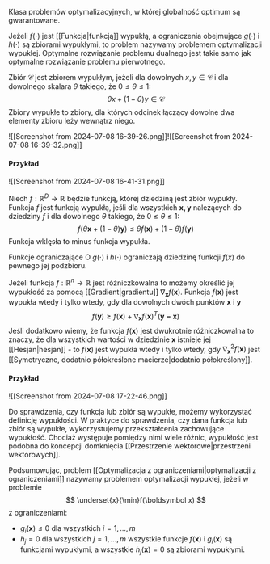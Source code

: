 Klasa problemów optymalizacyjnych, w której globalność optimum są gwarantowane.

Jeżeli $f(\cdot)$ jest [[Funkcja|funkcją]] wypukłą, a ograniczenia obejmujące $g(\cdot)$ i $h(\cdot)$ są zbiorami wypukłymi, to problem nazywamy problemem optymalizacji wypukłej. Optymalne rozwiązanie problemu dualnego jest takie samo jak optymalne rozwiązanie problemu pierwotnego. 

Zbiór $\mathcal C$ jest zbiorem wypukłym, jeżeli dla dowolnych $x, y\in\mathcal C$ i dla dowolnego skalara $\theta$ takiego, że $0\le\theta\le1$:
$$
\theta x+(1-\theta)y\in\mathcal C
$$
Zbiory wypukłe to zbiory, dla których odcinek łączący dowolne dwa elementy zbioru leży wewnątrz niego. 

![[Screenshot from 2024-07-08 16-39-26.png]]![[Screenshot from 2024-07-08 16-39-32.png]]
#### Przykład
![[Screenshot from 2024-07-08 16-41-31.png]]

Niech $f:\mathbb R^D\to\mathbb R$ będzie funkcją, której dziedziną jest zbiór wypukły. Funkcja $f$ jest funkcją wypukłą, jeśli dla wszystkich $\boldsymbol{x,y}$ należących do dziedziny $f$ i dla dowolnego $\theta$ takiego, że $0\le\theta\le1$:
$$
f(\theta\boldsymbol x+(1-\theta)\boldsymbol y) \le
\theta f(\boldsymbol x)+(1-\theta)f(\boldsymbol y)
$$
Funkcja wklęsła to minus funkcja wypukła.

Funkcje ograniczające O $g(\cdot)$ i $h(\cdot)$ ograniczają dziedzinę funkcji $f(x)$ do pewnego jej podzbioru. 

Jeżeli funkcja $f:\mathbb R^n\to\mathbb R$ jest różniczkowalna to możemy określić jej wypukłość za pomocą [[Gradient|gradientu]] $\nabla_\boldsymbol x f(\boldsymbol x)$. Funkcja $f(\boldsymbol x)$ jest wypukła wtedy i tylko wtedy, gdy dla dowolnych dwóch punktów $\boldsymbol x$ i $\boldsymbol y$ 
$$
f(\boldsymbol y) \ge
f(\boldsymbol x) + \nabla_\boldsymbol xf(\boldsymbol x)^T(\boldsymbol{y-x})
$$
Jeśli dodatkowo wiemy, że funkcja $f(\boldsymbol x)$ jest dwukrotnie różniczkowalna to znaczy, że dla wszystkich wartości w dziedzinie $\boldsymbol x$ istnieje jej [[Hesjan|hesjan]] - to $f(\boldsymbol x)$ jest wypukła wtedy i tylko wtedy, gdy $\nabla_\boldsymbol x^2f(\boldsymbol x)$ jest [[Symetryczne, dodatnio półokreślone macierze|dodatnio półokreślony]]. 

#### Przykład
![[Screenshot from 2024-07-08 17-22-46.png]]

Do sprawdzenia, czy funkcja lub zbiór są wypukłe, możemy wykorzystać definicję wypukłości. W praktyce do sprawdzenia, czy dana funkcja lub zbiór są wypukłe, wykorzystujemy przekształcenia zachowujące wypukłość. Chociaż występuje pomiędzy nimi wiele różnic, wypukłość jest podobna do koncepcji domknięcia [[Przestrzenie wektorowe|przestrzeni wektorowych]].

Podsumowując, problem [[Optymalizacja z ograniczeniami|optymalizacji z ograniczeniami]] nazywamy problemem optymalizacji wypukłej, jeżeli w problemie
$$
\underset{x}{\min}f(\boldsymbol x)
$$
z ograniczeniami:
- $g_i(\boldsymbol x)\le0$ dla wszystkich $i=1,\dots,m$
- $h_j=0$ dla wszystkich $j=1,\dots,m$
wszystkie funkcje $f(\boldsymbol x)$ i $g_i(\boldsymbol x)$ są funkcjami wypukłymi, a wszystkie $h_j(\boldsymbol x)=0$ są zbiorami wypukłymi. 